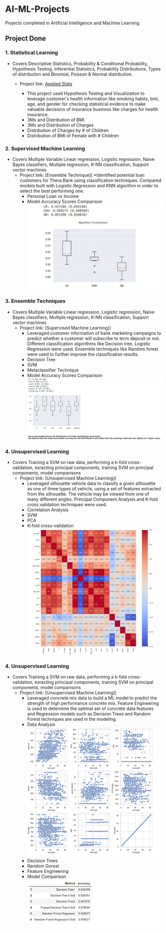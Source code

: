 # AI-ML-Projects
Projects completed in Artificial Intelligence and Machine Learning.
## Project Done
### 1. Statistical Learning
* Covers Descriptive Statistics, Probability & Conditional Probability, Hypothesis Testing, Inferential Statistics, Probability Distributions, Types of distribution and Binomial, Poisson & Normal distribution.
    * Project link: [Applied Stats](https://github.com/vvenkatac/AI-ML-Projects/tree/main/01_Applied_Stats)  

      * This project used Hypothesis Testing and Visualization to leverage customer's health information like smoking habits, bmi, age, and gender for checking statistical     evidence to make valuable decisions of insurance business like charges for health insurance.
      * 3Ms and Distribution of BMI
      * 3Ms and Distribution of Charges
      * Distribution of Charges by # of Children
      * Distribution of BMI of Female with # Children
### 2. Supervised Machine Learning
* Covers Multiple Variable Linear regression, Logistic regression, Naive Bayes classifiers, Multiple regression, K-NN classification, Support vector machines
    * Project link: [Ensemble Technique](
         *Identified potential loan customers for Thera Bank using classification techniques. Compared models built with Logistic Regression and KNN algorithm in order to select   the best performing one.
         * Personal Loan vs Income
         * Model Accuracy Scores Comparison <br>
         ![](Images_Main/SL_Image.png)
### 3. Ensemble Techniques
* Covers Multiple Variable Linear regression, Logistic regression, Naive Bayes classifiers, Multiple regression, K-NN classification, Support vector machines
    * Project link: [Supervised Machine Learning](
         * Leveraged customer information of bank marketing campaigns to predict whether a customer will subscribe to term deposit or not. Different classification algorithms like Decision tree, Logistic Regression were used. Ensemble techniques like Random forest were used to further improve the classification results.
         * Decision Tree 
         * SVM 
         * Metaclassifier Technique 
         * Model Accuracy Scores Comparison <br>
         ![](Images_Main/Ensemble_Image.PNG)
### 4. Unsupervised Learning
* Covers Training a SVM on raw data, performing a k-fold cross-validation, exracting principal components, training SVM on principal components, model comparisons 
    * Project link: [Unsupervised Machine Learning](
         * Leveraged silhouette vehicle data to  classify a given silhouette as one of three types of vehicle, using a set of features extracted from the silhouette. The vehicle may be viewed from one of many different angles. Principal Component Analysis and K-fold cross validation techniques were used.
         * Correlation Analysis
         * SVM 
         * PCA 
         * K-fold cross-validation <br>
         ![](Images_Main/USL_Image.PNG)
 ### 4. Unsupervised Learning
* Covers Training a SVM on raw data, performing a k-fold cross-validation, exracting principal components, training SVM on principal components, model comparisons 
    * Project link: [Unsupervised Machine Learning](
         * Leveraged concrete mix data to build a ML model to predict the strength of high performance concrete mix. Feature Engineering is used to determine the optimal set of concrete data features and Regression models such as Decision Trees and Random Forest techniques are used in the  modeling. 
         * Data Analysis <br>
         ![](Images_Main/fmst_Image1.PNG) <br>
         * Decision Trees
         * Random Gorest
         * Feature Engineering 
         * Model Comparison <br>
         ![](Images_Main/fmst_Image2.PNG) 
                  
